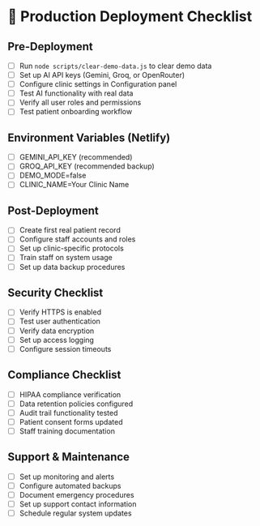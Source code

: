 # 🚀 Production Deployment Checklist

## Pre-Deployment
- [ ] Run `node scripts/clear-demo-data.js` to clear demo data
- [ ] Set up AI API keys (Gemini, Groq, or OpenRouter)
- [ ] Configure clinic settings in Configuration panel
- [ ] Test AI functionality with real data
- [ ] Verify all user roles and permissions
- [ ] Test patient onboarding workflow

## Environment Variables (Netlify)
- [ ] GEMINI_API_KEY (recommended)
- [ ] GROQ_API_KEY (recommended backup)
- [ ] DEMO_MODE=false
- [ ] CLINIC_NAME=Your Clinic Name

## Post-Deployment
- [ ] Create first real patient record
- [ ] Configure staff accounts and roles
- [ ] Set up clinic-specific protocols
- [ ] Train staff on system usage
- [ ] Set up data backup procedures

## Security Checklist
- [ ] Verify HTTPS is enabled
- [ ] Test user authentication
- [ ] Verify data encryption
- [ ] Set up access logging
- [ ] Configure session timeouts

## Compliance Checklist
- [ ] HIPAA compliance verification
- [ ] Data retention policies configured
- [ ] Audit trail functionality tested
- [ ] Patient consent forms updated
- [ ] Staff training documentation

## Support & Maintenance
- [ ] Set up monitoring and alerts
- [ ] Configure automated backups
- [ ] Document emergency procedures
- [ ] Set up support contact information
- [ ] Schedule regular system updates
